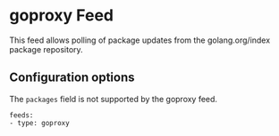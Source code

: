 # goproxy Feed

This feed allows polling of package updates from the golang.org/index package repository.

## Configuration options

The `packages` field is not supported by the goproxy feed.


```
feeds:
- type: goproxy
```